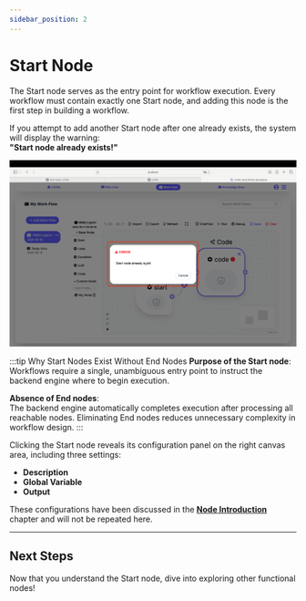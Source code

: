 ```yaml
---
sidebar_position: 2
---
```


# Start Node
The Start node serves as the entry point for workflow execution. Every workflow must contain exactly one Start node, and adding this node is the first step in building a workflow.

If you attempt to add another Start node after one already exists, the system will display the warning:  
**"Start node already exists!"**

![Start Node Warning](./img/start-node-exist.png)

:::tip Why Start Nodes Exist Without End Nodes
**Purpose of the Start node**:  
Workflows require a single, unambiguous entry point to instruct the backend engine where to begin execution.

**Absence of End nodes**:  
The backend engine automatically completes execution after processing all reachable nodes. Eliminating End nodes reduces unnecessary complexity in workflow design.
:::

Clicking the Start node reveals its configuration panel on the right canvas area, including three settings:  
- **Description**  
- **Global Variable**  
- **Output**  

These configurations have been discussed in the **[Node Introduction](./node-intro)** chapter and will not be repeated here.

---

## Next Steps
Now that you understand the Start node, dive into exploring other functional nodes!